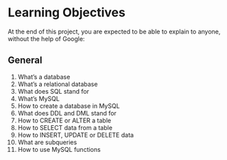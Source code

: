 # Learning Objectives

At the end of this project, you are expected to be able to explain to anyone, without the help of Google:

## General

1. What’s a database
1. What’s a relational database
1. What does SQL stand for
1. What’s MySQL
1. How to create a database in MySQL
1. What does DDL and DML stand for
1. How to CREATE or ALTER a table
1. How to SELECT data from a table
1. How to INSERT, UPDATE or DELETE data
1. What are subqueries
1. How to use MySQL functions
